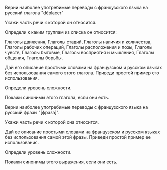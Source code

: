 Верни наиболее употребимые переводы с французского языка на русский глагола "déplacer"

Укажи часть речи к которой он относится.

Определи к каким группам из списка он относится:

Глаголы движения, Глаголы стадий, Глаголы наличия и количества, Глаголы рабочих операций, Глаголы расположения и позы, Глаголы чувств, Глаголы бытовые, Глаголы восприятия и мышления, Глаголы общения, Глаголы борьбы.

Дай его описание простыми словами на французском и русском языках без использования самого этого глагола.
Приведи простой пример его использования.

Определи уровень сложности.

Покажи синонимы этого глагола, если они есть.







Верни наиболее употребимые переводы с французского языка на русский фразы "[фраза]".

Укажи часть речи к которой она относится.

Дай ее описание простыми словами на французском и русском языках без использования самой этой фразы.
Приведи простой пример ее использования.

Определи уровень сложности.

Покажи синонимы этого выражения, если они есть.